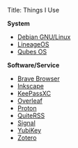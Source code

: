 Title: Things I Use

**System**

  * [Debian GNU/Linux](https://www.debian.org/)
  * [LineageOS](https://lineageos.org/)
  * [Qubes OS](https://www.qubes-os.org/)

**Software/Service**

  * [Brave Browser](https://brave.com/)
  * [Inkscape](https://inkscape.org/)
  * [KeePassXC](https://keepassxc.org/)
  * [Overleaf](https://www.overleaf.com/)
  * [Proton](https://proton.me/)
  * [QuiteRSS](https://quiterss.org/)
  * [Signal](https://signal.org/)
  * [YubiKey](https://www.yubico.com/)
  * [Zotero](https://www.zotero.org/)
